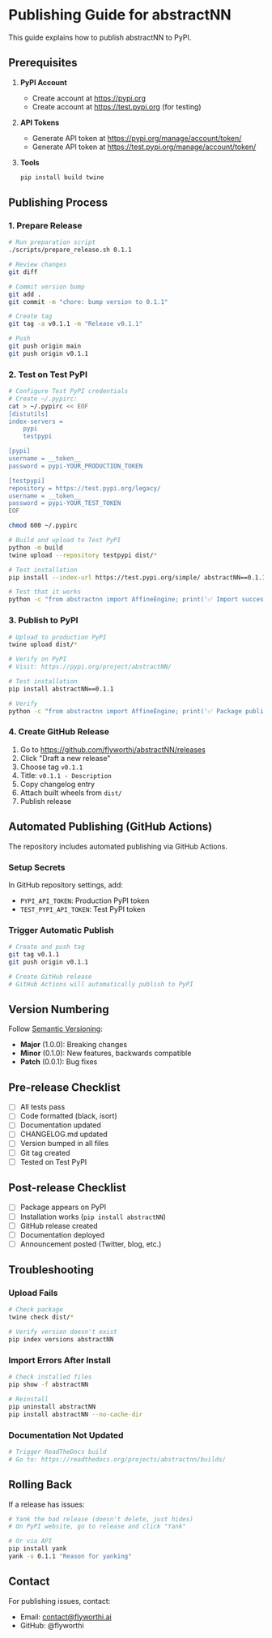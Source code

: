 # Publishing Guide for abstractNN

This guide explains how to publish abstractNN to PyPI.

## Prerequisites

1. **PyPI Account**
   - Create account at https://pypi.org
   - Create account at https://test.pypi.org (for testing)

2. **API Tokens**
   - Generate API token at https://pypi.org/manage/account/token/
   - Generate API token at https://test.pypi.org/manage/account/token/

3. **Tools**
   ```bash
   pip install build twine
   ```

## Publishing Process

### 1. Prepare Release

```bash
# Run preparation script
./scripts/prepare_release.sh 0.1.1

# Review changes
git diff

# Commit version bump
git add .
git commit -m "chore: bump version to 0.1.1"

# Create tag
git tag -a v0.1.1 -m "Release v0.1.1"

# Push
git push origin main
git push origin v0.1.1
```

### 2. Test on Test PyPI

```bash
# Configure Test PyPI credentials
# Create ~/.pypirc:
cat > ~/.pypirc << EOF
[distutils]
index-servers =
    pypi
    testpypi

[pypi]
username = __token__
password = pypi-YOUR_PRODUCTION_TOKEN

[testpypi]
repository = https://test.pypi.org/legacy/
username = __token__
password = pypi-YOUR_TEST_TOKEN
EOF

chmod 600 ~/.pypirc

# Build and upload to Test PyPI
python -m build
twine upload --repository testpypi dist/*

# Test installation
pip install --index-url https://test.pypi.org/simple/ abstractNN==0.1.1

# Test that it works
python -c "from abstractnn import AffineEngine; print('✅ Import successful')"
```

### 3. Publish to PyPI

```bash
# Upload to production PyPI
twine upload dist/*

# Verify on PyPI
# Visit: https://pypi.org/project/abstractNN/

# Test installation
pip install abstractNN==0.1.1

# Verify
python -c "from abstractnn import AffineEngine; print('✅ Package published successfully')"
```

### 4. Create GitHub Release

1. Go to https://github.com/flyworthi/abstractNN/releases
2. Click "Draft a new release"
3. Choose tag `v0.1.1`
4. Title: `v0.1.1 - Description`
5. Copy changelog entry
6. Attach built wheels from `dist/`
7. Publish release

## Automated Publishing (GitHub Actions)

The repository includes automated publishing via GitHub Actions.

### Setup Secrets

In GitHub repository settings, add:
- `PYPI_API_TOKEN`: Production PyPI token
- `TEST_PYPI_API_TOKEN`: Test PyPI token

### Trigger Automatic Publish

```bash
# Create and push tag
git tag v0.1.1
git push origin v0.1.1

# Create GitHub release
# GitHub Actions will automatically publish to PyPI
```

## Version Numbering

Follow [Semantic Versioning](https://semver.org/):

- **Major** (1.0.0): Breaking changes
- **Minor** (0.1.0): New features, backwards compatible
- **Patch** (0.0.1): Bug fixes

## Pre-release Checklist

- [ ] All tests pass
- [ ] Code formatted (black, isort)
- [ ] Documentation updated
- [ ] CHANGELOG.md updated
- [ ] Version bumped in all files
- [ ] Git tag created
- [ ] Tested on Test PyPI

## Post-release Checklist

- [ ] Package appears on PyPI
- [ ] Installation works (`pip install abstractNN`)
- [ ] GitHub release created
- [ ] Documentation deployed
- [ ] Announcement posted (Twitter, blog, etc.)

## Troubleshooting

### Upload Fails

```bash
# Check package
twine check dist/*

# Verify version doesn't exist
pip index versions abstractNN
```

### Import Errors After Install

```bash
# Check installed files
pip show -f abstractNN

# Reinstall
pip uninstall abstractNN
pip install abstractNN --no-cache-dir
```

### Documentation Not Updated

```bash
# Trigger ReadTheDocs build
# Go to: https://readthedocs.org/projects/abstractnn/builds/
```

## Rolling Back

If a release has issues:

```bash
# Yank the bad release (doesn't delete, just hides)
# On PyPI website, go to release and click "Yank"

# Or via API
pip install yank
yank -v 0.1.1 "Reason for yanking"
```

## Contact

For publishing issues, contact:
- Email: contact@flyworthi.ai
- GitHub: @flyworthi
